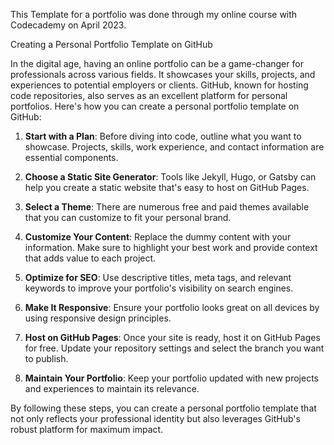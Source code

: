 This Template for a portfolio was done through my online course with Codecademy on April 2023.

Creating a Personal Portfolio Template on GitHub

In the digital age, having an online portfolio can be a game-changer for professionals across various fields. It showcases your skills, projects, and experiences to potential employers or clients. GitHub, known for hosting code repositories, also serves as an excellent platform for personal portfolios. Here's how you can create a personal portfolio template on GitHub:

1. **Start with a Plan**: Before diving into code, outline what you want to showcase. Projects, skills, work experience, and contact information are essential components.

2. **Choose a Static Site Generator**: Tools like Jekyll, Hugo, or Gatsby can help you create a static website that's easy to host on GitHub Pages.

3. **Select a Theme**: There are numerous free and paid themes available that you can customize to fit your personal brand.

4. **Customize Your Content**: Replace the dummy content with your information. Make sure to highlight your best work and provide context that adds value to each project.

5. **Optimize for SEO**: Use descriptive titles, meta tags, and relevant keywords to improve your portfolio's visibility on search engines.

6. **Make It Responsive**: Ensure your portfolio looks great on all devices by using responsive design principles.

7. **Host on GitHub Pages**: Once your site is ready, host it on GitHub Pages for free. Update your repository settings and select the branch you want to publish.

8. **Maintain Your Portfolio**: Keep your portfolio updated with new projects and experiences to maintain its relevance.

By following these steps, you can create a personal portfolio template that not only reflects your professional identity but also leverages GitHub's robust platform for maximum impact.
